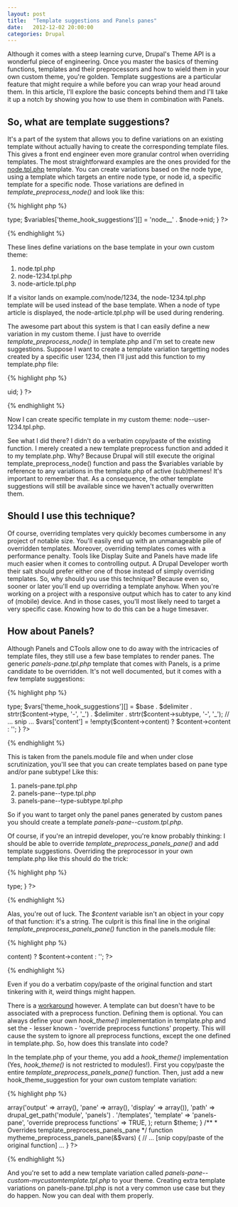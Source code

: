 ```yaml
---
layout: post
title:  "Template suggestions and Panels panes"
date:   2012-12-02 20:00:00
categories: Drupal
---
```

Although it comes with a steep learning curve, Drupal's Theme API is a wonderful piece of engineering. Once you master the basics of theming functions, templates and their preprocessors and how to wield them in your own custom theme, you're golden. Template suggestions are a particular feature that might require a while before you can wrap your head around them. In this article, I'll explore the basic concepts behind them and I'll take it up a notch by showing you how to use them in combination with Panels.

## So, what are template suggestions?

It's a part of the system that allows you to define variations on an existing template without actually having to create the corresponding template files. This gives a front end engineer even more granular control when overriding templates. The most straightforward examples are the ones provided for the <a href="http://drupal.org/node/1089656">node.tpl.php</a> template. You can create variations based on the node type, using a template which targets an entire node type, or node id, a specific template for a specific node.  Those variations are defined in <em>template_preprocess_node()</em> and look like this:

{% highlight php %}
<?php
function template_preprocess_node(&$variables) {
  // ... [snip] ...
  $variables['theme_hook_suggestions'][] = 'node__' . $node->type;
  $variables['theme_hook_suggestions'][] = 'node__' . $node->nid;
}
?>
{% endhighlight %}

These lines define variations on the base template in your own custom theme:

1. node.tpl.php
2. node-1234.tpl.php
3. node-article.tpl.php

If a visitor lands on example.com/node/1234, the node-1234.tpl.php template will be used instead of the base template. When a node of type article is displayed, the node-article.tpl.php will be used during rendering.

The awesome part about this system is that I can easily define a new variation in my custom theme. I just have to override <em>template_preprocess_node()</em> in template.php and I'm set to create new suggestions. Suppose I want to create a template variation targetting nodes created by a specific user 1234, then I'll just add this function to my template.php file:

{% highlight php %}
<?php
function mytheme_preprocess_node(&$variables) {
  $node = $variables['node'];
  $variables['theme_hook_suggestions'][] = 'node__user_' . $node->uid;
}
?>
{% endhighlight %}

Now I can create specific template in my custom theme: node--user-1234.tpl.php.

See what I did there? I didn't do a verbatim copy/paste of the existing function. I merely created a new template preprocess function and added it to my template.php. Why? Because Drupal will still execute the original template_preprocess_node() function and pass the $variables variable by reference to any variations in the template.php of active (sub)themes! It's important to remember that. As a consequence, the other template suggestions will still be available since we haven't actually overwritten them.

## Should I use this technique?

Of course, overriding templates very quickly becomes cumbersome in any project of notable size. You'll easily end up with an unmanageable pile of overridden templates. Moreover, overriding templates comes with a performance penalty. Tools like Display Suite and Panels have made life much easier when it comes to controlling output.  A Drupal Developer worth their salt should prefer either one of those instead of simply overriding templates.  So, why should you use this technique? Because even so, sooner or later you'll end up overriding a template anyhow. When you're working on a project with a responsive output which has to cater to any kind of (mobile) device. And in those cases, you'll most likely need to target a very specific case. Knowing how to do this can be a huge timesaver.

## How about Panels?

Although Panels and CTools allow one to do away with the intricacies of template files, they still use a few base templates to render panes. The generic <em>panels-pane.tpl.php</em> template that comes with Panels, is a prime candidate to be overridden. It's not well documented, but it comes with a few template suggestions:

{% highlight php %}
<?php
function template_preprocess_panels_pane(&$vars) {
  $content = &$vars['content'];

  // ... snip ...

  // Set up some placeholders for constructing template file names.
  $base = 'panels_pane';
  $delimiter = '__';

  // Add template file suggestion for content type and sub-type.
  $vars['theme_hook_suggestions'][] = $base . $delimiter . $content->type;
  $vars['theme_hook_suggestions'][] = $base . $delimiter . strtr($content->type, '-', '_') . $delimiter . strtr($content->subtype, '-', '_');

  // ... snip ...

  $vars['content'] = !empty($content->content) ? $content->content : '';
}
?>
{% endhighlight %}

This is taken from the panels.module file and when under close scrutinization, you'll see that you can create templates based on pane type and/or pane subtype! Like this:

1. panels-pane.tpl.php
2. panels-pane--type.tpl.php
3. panels-pane--type-subtype.tpl.php

So if you want to target only the panel panes generated by custom panes you should create a template <em>panels-pane--custom.tpl.php</em>.

Of course, if you're an intrepid developer, you're know probably thinking: I should be able to override <em>template_preprocess_panels_pane()</em> and add template suggestions. Overriding the preprocessor in your own template.php like this should do the trick:

{% highlight php %}
<?php
function mytheme_preprocess_panels_pane(&$vars) {
  $content = &$vars['content'];

  // Set up some placeholders for constructing template file names.
  $base = 'panels_pane';
  $delimiter = '__';

  // Add template file suggestion for content type and sub-type.
  $vars['theme_hook_suggestions'][] = $base . $delimiter . $content->type;
}
?>
{% endhighlight %}

Alas, you're out of luck. The <em>$content</em> variable isn't an object in your copy of that function: it's a string. The culprit is this final line in the original <em>template_preprocess_panels_pane()</em> function in the panels.module file:

{% highlight php %}
<?php
$vars['content'] = !empty($content->content) ? $content->content : '';
?>
{% endhighlight %}

Even if you do a verbatim copy/paste of the original function and start tinkering with it, weird things might happen.

There is a <a href="http://drupal.org/node/1853282">workaround</a> however. A template can but doesn't have to be associated with a preprocess function. Defining them is optional. You can always define your own <em>hook_theme()</em> implementation in template.php and set the - lesser known - 'override preprocess functions' property. This will cause the system to ignore all preprocess functions, except the one defined in template.php.  So, how does this translate into code?

In the template.php of your theme, you add a <em>hook_theme()</em> implementation (Yes, <em>hook_theme()</em> is not restricted to modules!). First you copy/paste the entire <em>template_preprocess_panels_pane()</em> function. Then, just add a new hook_theme_suggestion for your own custom template variation:

{% highlight php %}
<?php
/**
 * Implements hook_theme()
 */
function mytheme_theme() {
  $theme['panels_pane'] = array(
    'variables' => array('output' => array(), 'pane' => array(), 'display' => array()),
    'path' => drupal_get_path('module', 'panels') . '/templates',
    'template' => 'panels-pane',
    'override preprocess functions' => TRUE,
  );

  return $theme;
}

/**
 * Overrides template_preprocess_panels_pane
 */
function mytheme_preprocess_panels_pane(&$vars) {
  // ... [snip copy/paste of the original function] ...
}
?>
{% endhighlight %}

And you're set to add a new template variation called <em>panels-pane--custom-mycustomtemplate.tpl.php</em> to your theme. Creating extra template variations on panels-pane.tpl.php is not a very common use case but they do happen. Now you can deal with them properly.
